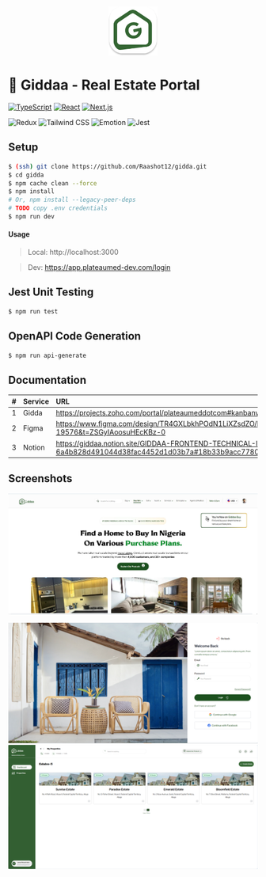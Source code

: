 <p align="center">
  <a href="https://www.plateaumed.com" target="blank">
    <img src="./public/favicon.svg" width="100" alt="Logo" />
  </a>
</p>

# 🚀 Giddaa - Real Estate Portal

[![TypeScript](https://img.shields.io/badge/TypeScript-5.x-blue.svg)](https://www.typescriptlang.org/docs/handbook/2/everyday-types.html)
[![React](https://img.shields.io/badge/React-18.x-58c4dc.svg)](https://react.dev/learn/start-a-new-react-project)
[![Next.js](https://img.shields.io/badge/Next-13.x-000.svg)](https://nextjs.org/docs/getting-started/installation)

![Redux](https://img.shields.io/badge/redux-%23593d88.svg?style=for-the-badge&logo=redux&logoColor=white)
![Tailwind CSS](https://img.shields.io/badge/Tailwind_CSS-38B2AC?style=for-the-badge&logo=tailwind-css&logoColor=white)
![Emotion](https://img.shields.io/badge/Emotion-DB7093?style=for-the-badge&logo=emotion&logoColor=white)
![Jest](https://img.shields.io/badge/Jest-C21325?style=for-the-badge&logo=jest&logoColor=white)

## Setup

```sh
$ (ssh) git clone https://github.com/Raashot12/gidda.git
$ cd gidda
$ npm cache clean --force
$ npm install
# Or, npm install --legacy-peer-deps
# TODO copy .env credentials
$ npm run dev
```

#### Usage

> Local: http://localhost:3000

> Dev: https://app.plateaumed-dev.com/login

## Jest Unit Testing

```sh
$ npm run test
```

## OpenAPI Code Generation

```sh
$ npm run api-generate
```

## Documentation

|   # | Service | URL                                                                                                                                           |
| --: | :------ | :-------------------------------------------------------------------------------------------------------------------------------------------- |
|   1 | Gidda   | https://projects.zoho.com/portal/plateaumeddotcom#kanbanview/1982824000001304007/customview/1982824000000449003                               |
|   2 | Figma   | https://www.figma.com/design/TR4GXLbkhPOdN1LiXZsdZO/Frontend-Interview-Test?node-id=1-19576&t=ZSGyIAoosuHEcKBz-0                              |
|   3 | Notion  | https://giddaa.notion.site/GIDDAA-FRONTEND-TECHNICAL-INTERVIEW-INSTRUCTIONS-6a4b828d491044d38fac4452d1d03b7a#18b33b9acc77809086afd07d4e313104 |

## Screenshots

![Home Page](screenshots/home-page.JPG)

![Login](screenshots/login-page.PNG)
![Dashboard](screenshots/dashboard.PNG)
